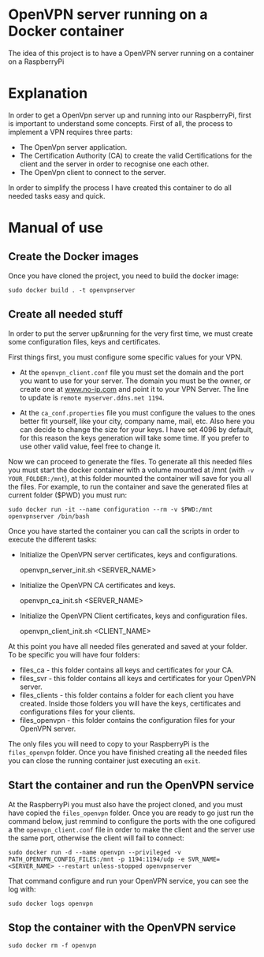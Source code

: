 # OpenVPN server running on a Docker container
The idea of this project is to have a OpenVPN server running on a container on a RaspberryPi

# Explanation

In order to get a OpenVpn server up and running into our RaspberryPi, first is important to understand some concepts.
First of all, the process to implement a VPN requires three parts:

 * The OpenVpn server application.
 * The Certification Authority (CA) to create the valid Certifications for the client and the server in order to recognise one each other.
 * The OpenVpn client to connect to the server.

In order to simplify the process I have created this container to do all needed tasks easy and quick.

# Manual of use

## Create the Docker images
Once you have cloned the project, you need to build the docker image:

    sudo docker build . -t openvpnserver

## Create all needed stuff
In order to put the server up&running for the very first time, we must create some configuration files, keys and certificates.

First things first, you must configure some specific values for your VPN.

* At the `openvpn_client.conf` file you must set the domain and the port you want to use for your server. The domain you must be the owner, or create one at www.no-ip.com and point it to your VPN Server.
The line to update is `remote myserver.ddns.net 1194`.

* At the `ca_conf.properties` file you must configure the values to the ones better fit yourself, like your city, company name, mail, etc. Also here you can decide to change the size for your keys. I have set 4096 by default, for this reason the keys generation will take some time. If you prefer to use other valid value, feel free to change it.

Now we can proceed to generate the files. To generate all this needed files you must start the docker container with a volume mounted at /mnt (with `-v YOUR_FOLDER:/mnt`), at this folder mounted the container will save for you all the files. For example, to run the container and save the generated files at current folder ($PWD) you must run:

    sudo docker run -it --name configuration --rm -v $PWD:/mnt openvpnserver /bin/bash

Once you have started the container you can call the scripts in order to execute the different tasks:

* Initialize the OpenVPN server certificates, keys and configurations.

    openvpn_server_init.sh <SERVER_NAME>

* Initialize the OpenVPN CA certificates and keys.

    openvpn_ca_init.sh <SERVER_NAME>

* Initialize the OpenVPN Client certificates, keys and configuration files.

    openvpn_client_init.sh <CLIENT_NAME>

At this point you have all needed files generated and saved at your folder. To be specific you will have four folders:

* files_ca - this folder contains all keys and certificates for your CA.
* files_svr - this folder contains all keys and certificates for your OpenVPN server.
* files_clients - this folder contains a folder for each client you have created. Inside those folders you will have the keys, certificates and configurations files for your clients.
* files_openvpn - this folder contains the configuration files for your OpenVPN server.

The only files you will need to copy to your RaspberryPi is the `files_openvpn` folder.
Once you have finished creating all the needed files you can close the running container just executing an `exit`.

## Start the container and run the OpenVPN service
At the RaspberryPi you must also have the project cloned, and you must have copied the `files_openvpn` folder. Once you are ready to go just run the command below, just remmind to configure the ports with the one cofigured a the `openvpn_client.conf` file in order to make the client and the server use the same port, otherwise the client will fail to connect:

    sudo docker run -d --name openvpn --privileged -v PATH_OPENVPN_CONFIG_FILES:/mnt -p 1194:1194/udp -e SVR_NAME=<SERVER_NAME> --restart unless-stopped openvpnserver

That command configure and run your OpenVPN service, you can see the log with:

    sudo docker logs openvpn

## Stop the container with the OpenVPN service

    sudo docker rm -f openvpn
